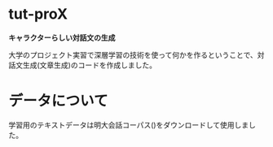 # tut-proX

**キャラクターらしい対話文の生成**

大学のプロジェクト実習で深層学習の技術を使って何かを作るということで、対話文生成(文章生成)のコードを作成しました。

# データについて
学習用のテキストデータは明大会話コーパス()をダウンロードして使用しました。
